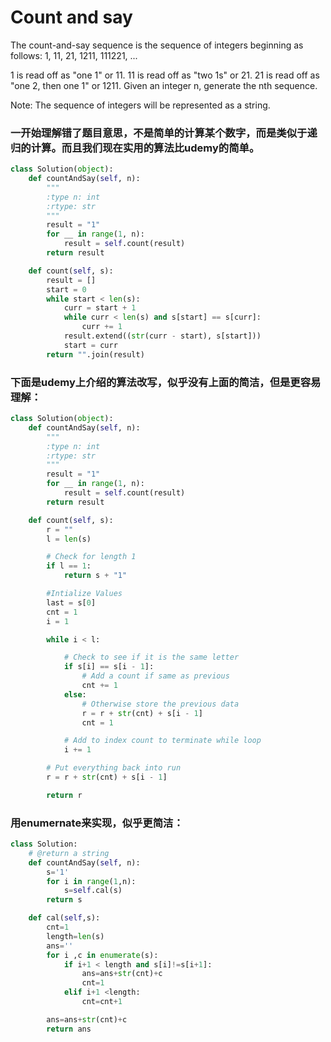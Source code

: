 # Count and say

The count-and-say sequence is the sequence of integers beginning as follows:
1, 11, 21, 1211, 111221, ...

1 is read off as "one 1" or 11.
11 is read off as "two 1s" or 21.
21 is read off as "one 2, then one 1" or 1211.
Given an integer n, generate the nth sequence.

Note: The sequence of integers will be represented as a string.

### 一开始理解错了题目意思，不是简单的计算某个数字，而是类似于递归的计算。而且我们现在实用的算法比udemy的简单。

```python
class Solution(object):
    def countAndSay(self, n):
        """
        :type n: int
        :rtype: str
        """
        result = "1"
        for __ in range(1, n):
            result = self.count(result)
        return result

    def count(self, s):
        result = []
        start = 0
        while start < len(s):
            curr = start + 1
            while curr < len(s) and s[start] == s[curr]:
                curr += 1
            result.extend((str(curr - start), s[start]))
            start = curr
        return "".join(result)
```
### 下面是udemy上介绍的算法改写，似乎没有上面的简洁，但是更容易理解：

```python
class Solution(object):
    def countAndSay(self, n):
        """
        :type n: int
        :rtype: str
        """
        result = "1"
        for __ in range(1, n):
            result = self.count(result)
        return result

    def count(self, s):
        r = ""
        l = len(s)

        # Check for length 1
        if l == 1:
            return s + "1"

        #Intialize Values
        last = s[0]
        cnt = 1
        i = 1

        while i < l:

            # Check to see if it is the same letter
            if s[i] == s[i - 1]:
                # Add a count if same as previous
                cnt += 1
            else:
                # Otherwise store the previous data
                r = r + str(cnt) + s[i - 1]
                cnt = 1

            # Add to index count to terminate while loop
            i += 1

        # Put everything back into run
        r = r + str(cnt) + s[i - 1]

        return r
```

### 用enumernate来实现，似乎更简洁：

```python
class Solution:
    # @return a string
    def countAndSay(self, n):
        s='1'
        for i in range(1,n):
            s=self.cal(s)
        return s

    def cal(self,s):          
        cnt=1
        length=len(s)
        ans=''
        for i ,c in enumerate(s):
            if i+1 < length and s[i]!=s[i+1]:
                ans=ans+str(cnt)+c
                cnt=1
            elif i+1 <length:
                cnt=cnt+1

        ans=ans+str(cnt)+c    
        return ans
```
